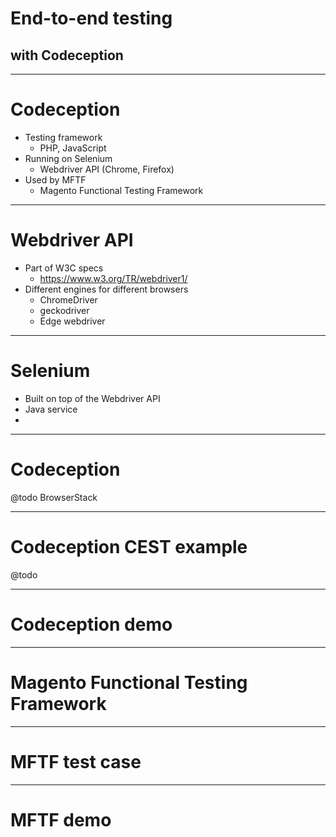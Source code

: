 # End-to-end testing
## with Codeception

---
# Codeception
- Testing framework
    - PHP, JavaScript
- Running on Selenium
    - Webdriver API (Chrome, Firefox)
- Used by MFTF
    - Magento Functional Testing Framework

---
# Webdriver API
- Part of W3C specs
    - https://www.w3.org/TR/webdriver1/
- Different engines for different browsers
    - ChromeDriver
    - geckodriver
    - Edge webdriver

---
# Selenium
- Built on top of the Webdriver API
- Java service
-

---
# Codeception
@todo
BrowserStack

---
# Codeception CEST example
@todo

---
# Codeception demo

---
# Magento Functional Testing Framework

---
# MFTF test case

---
# MFTF demo
